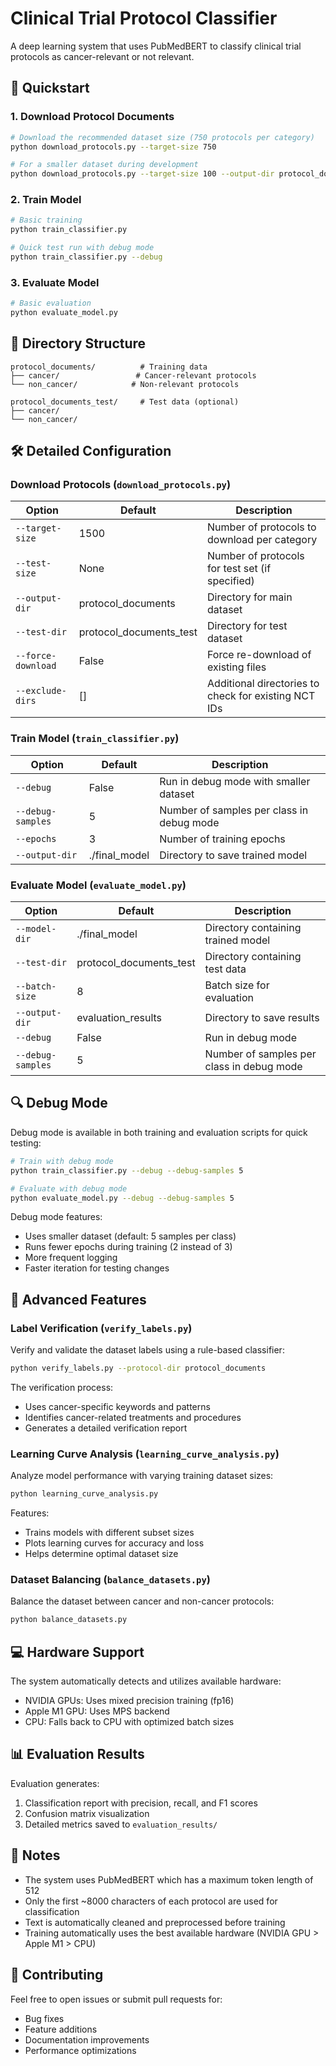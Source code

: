 # Clinical Trial Protocol Classifier

A deep learning system that uses PubMedBERT to classify clinical trial protocols as cancer-relevant or not relevant.

## 🚀 Quickstart

### 1. Download Protocol Documents
```bash
# Download the recommended dataset size (750 protocols per category)
python download_protocols.py --target-size 750

# For a smaller dataset during development
python download_protocols.py --target-size 100 --output-dir protocol_documents_dev
```

### 2. Train Model
```bash
# Basic training
python train_classifier.py

# Quick test run with debug mode
python train_classifier.py --debug
```

### 3. Evaluate Model
```bash
# Basic evaluation
python evaluate_model.py
```

## 📁 Directory Structure
```
protocol_documents/          # Training data
├── cancer/                 # Cancer-relevant protocols
└── non_cancer/            # Non-relevant protocols

protocol_documents_test/     # Test data (optional)
├── cancer/
└── non_cancer/
```

## 🛠️ Detailed Configuration

### Download Protocols (`download_protocols.py`)

| Option | Default | Description |
|--------|---------|-------------|
| `--target-size` | 1500 | Number of protocols to download per category |
| `--test-size` | None | Number of protocols for test set (if specified) |
| `--output-dir` | protocol_documents | Directory for main dataset |
| `--test-dir` | protocol_documents_test | Directory for test dataset |
| `--force-download` | False | Force re-download of existing files |
| `--exclude-dirs` | [] | Additional directories to check for existing NCT IDs |

### Train Model (`train_classifier.py`)

| Option | Default | Description |
|--------|---------|-------------|
| `--debug` | False | Run in debug mode with smaller dataset |
| `--debug-samples` | 5 | Number of samples per class in debug mode |
| `--epochs` | 3 | Number of training epochs |
| `--output-dir` | ./final_model | Directory to save trained model |

### Evaluate Model (`evaluate_model.py`)

| Option | Default | Description |
|--------|---------|-------------|
| `--model-dir` | ./final_model | Directory containing trained model |
| `--test-dir` | protocol_documents_test | Directory containing test data |
| `--batch-size` | 8 | Batch size for evaluation |
| `--output-dir` | evaluation_results | Directory to save results |
| `--debug` | False | Run in debug mode |
| `--debug-samples` | 5 | Number of samples per class in debug mode |

## 🔍 Debug Mode

Debug mode is available in both training and evaluation scripts for quick testing:

```bash
# Train with debug mode
python train_classifier.py --debug --debug-samples 5

# Evaluate with debug mode
python evaluate_model.py --debug --debug-samples 5
```

Debug mode features:
- Uses smaller dataset (default: 5 samples per class)
- Runs fewer epochs during training (2 instead of 3)
- More frequent logging
- Faster iteration for testing changes

## 🔬 Advanced Features

### Label Verification (`verify_labels.py`)
Verify and validate the dataset labels using a rule-based classifier:
```bash
python verify_labels.py --protocol-dir protocol_documents
```

The verification process:
- Uses cancer-specific keywords and patterns
- Identifies cancer-related treatments and procedures
- Generates a detailed verification report

### Learning Curve Analysis (`learning_curve_analysis.py`)
Analyze model performance with varying training dataset sizes:
```bash
python learning_curve_analysis.py
```

Features:
- Trains models with different subset sizes
- Plots learning curves for accuracy and loss
- Helps determine optimal dataset size

### Dataset Balancing (`balance_datasets.py`)
Balance the dataset between cancer and non-cancer protocols:
```bash
python balance_datasets.py
```

## 💻 Hardware Support

The system automatically detects and utilizes available hardware:
- NVIDIA GPUs: Uses mixed precision training (fp16)
- Apple M1 GPU: Uses MPS backend
- CPU: Falls back to CPU with optimized batch sizes

## 📊 Evaluation Results

Evaluation generates:
1. Classification report with precision, recall, and F1 scores
2. Confusion matrix visualization
3. Detailed metrics saved to `evaluation_results/`

## 📝 Notes

- The system uses PubMedBERT which has a maximum token length of 512
- Only the first ~8000 characters of each protocol are used for classification
- Text is automatically cleaned and preprocessed before training
- Training automatically uses the best available hardware (NVIDIA GPU > Apple M1 > CPU)

## 🤝 Contributing

Feel free to open issues or submit pull requests for:
- Bug fixes
- Feature additions
- Documentation improvements
- Performance optimizations
